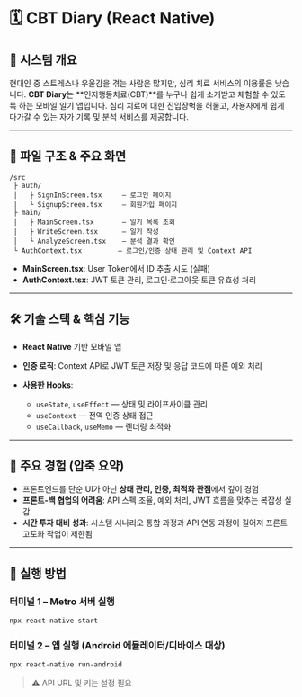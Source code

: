
# 🗓️ CBT Diary (React Native)

## 📌 시스템 개요

현대인 중 스트레스나 우울감을 겪는 사람은 많지만, 심리 치료 서비스의 이용률은 낮습니다.
**CBT Diary**는 \*\*인지행동치료(CBT)\*\*를 누구나 쉽게 소개받고 체험할 수 있도록 하는 모바일 일기 앱입니다.
심리 치료에 대한 진입장벽을 허물고, 사용자에게 쉽게 다가갈 수 있는 자가 기록 및 분석 서비스를 제공합니다.

---

## 📂 파일 구조 & 주요 화면

```
/src
 ├ auth/
 │   ├ SignInScreen.tsx     – 로그인 페이지
 │   └ SignupScreen.tsx     – 회원가입 페이지
 ├ main/
 │   ├ MainScreen.tsx       – 일기 목록 조회
 │   ├ WriteScreen.tsx      – 일기 작성
 │   └ AnalyzeScreen.tsx    – 분석 결과 확인
 └ AuthContext.tsx         – 로그인/인증 상태 관리 및 Context API
```

* **MainScreen.tsx**: User Token에서 ID 추출 시도 (실패)
* **AuthContext.tsx**: JWT 토큰 관리, 로그인·로그아웃·토큰 유효성 처리

---

## 🛠️ 기술 스택 & 핵심 기능

* **React Native** 기반 모바일 앱
* **인증 로직**: Context API로 JWT 토큰 저장 및 응답 코드에 따른 예외 처리
* **사용한 Hooks**:

  * `useState`, `useEffect` — 상태 및 라이프사이클 관리
  * `useContext` — 전역 인증 상태 접근
  * `useCallback`, `useMemo` — 렌더링 최적화

---

## 🎯 주요 경험 (압축 요약)

* 프론트엔드를 단순 UI가 아닌 **상태 관리, 인증, 최적화 관점**에서 깊이 경험
* **프론트-백 협업의 어려움**: API 스펙 조율, 예외 처리, JWT 흐름을 맞추는 복잡성 실감
* **시간 투자 대비 성과**: 시스템 시나리오 통합 과정과 API 연동 과정이 길어져 프론트 고도화 작업이 제한됨

---

## 🚀 실행 방법

### 터미널 1 – Metro 서버 실행

```bash
npx react-native start
```

### 터미널 2 – 앱 실행 (Android 에뮬레이터/디바이스 대상)

```bash
npx react-native run-android
```
> ⚠️ API URL 및 키는 설정 필요


